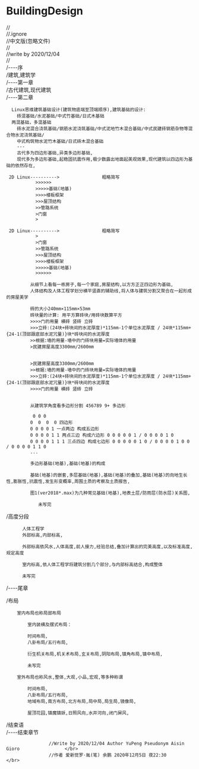 # BuildingDesign
//                                                              </br>
//.ignore                                                       </br>
//中文版(忽略文件)                                               </br>
//                                                              </br>
//write by 2020/12/04                                           </br>
//                                                              </br>
/----序                                                         </br>
/建筑,建筑学                                                    </br>
/----第一章                                                      </br>
/古代建筑,现代建筑                                               </br>
/----第二章                                                      </br>
  
      Linux思维建筑基础设计(建筑物底端至顶端顺序),建筑基础的设计:
        砖混基础/水泥基础/中式竹基础/日式木基础
      两混基础，多混基础 
        砖水泥混合浇筑基础/钢筋水泥浇筑基础/中式泥地竹木混合基础/中式民建砖钢筋杂物等混合物水泥浇筑基础/
        中式构筑物水泥竹木基础/日式砖木混合基础
        ---
        古代多为四边形基础,异类多边形基础,
        现代多为多边形基础,起稳固抗震作用,极少数露出地面起美观效果,现代建筑以四边形为基础的依然存在,
           
     2D Linux---------->                粗略简写
               >>>>>>
               >>>>>基础(地基)
               >>>>楼板框架
               >>>屋顶结构
               >>管路系统
               >门窗
               >
               
     2D Linux---------->                粗略简写
               >
               >门窗
               >>管路系统
               >>>屋顶结构
               >>>>楼板框架
               >>>>>基础(地基)
               >>>>>>
               
             从细节上看每一栋房子,每一个家庭,房屋结构,以方方正正四边形为基础,
             人体结构及人体工程学划分横平竖直的辅助线,将人体与建筑分割又聚合在一起形成的房屋美学
             
             砖的大小240mm×115mm×53mm 
             砖块量的计算: 用平方算砖块/用砖块数算平方
             >>>>门的用量 横砖 竖砖 立砖 
             >>>立砖:(24块+砖块间的水泥厚度)*115mm-1个单位水泥厚度 / 24块*115mm+{24-1(顶部跟底部水泥冗量)}块*砖块间的水泥厚度
             >>根据:墙的用量-墙中的门砖块用量=实际墙体的用量
             >民建房屋高度3300mm/2600mm 
                               
             
             >民建房屋高度3300mm/2600mm
             >>根据:墙的用量-墙中的门砖块用量=实际墙体的用量
             >>>立砖:(24块+砖块间的水泥厚度)*115mm-1个单位水泥厚度 / 24块*115mm+{24-1(顶部跟底部水泥冗量)}块*砖块间的水泥厚度
             >>>>门的用量 横砖 竖砖 立砖 
                          
               
             从建筑学角度看多边形分割 456789 9+ 多边形
             
              0 0 0
             0  0  0  0 四边形
             0 0 0 0 1 一点两边 构成五边形
             0 0 0 0 1 1 两点三边 构成六边形 0 0 0 0 0 1 / 0 0 0 0 1 0 
             0 0 0 0 1 1 1 三点四边 构成七边形 0 0 0 0 0 1 0 / 0 0 0 0 1 0 0 / 0 0 0 0 1 1 0 
             ...
             
             多边形基础(地基),基础(地基)的构成
             
             基础(地基)的嵌套,多层基础(地基),基础(地基)的叠加,基础(地基)的向地生长性,膨胀性,抗震性,发生形变概率,周围土质的考察及土质报告,
             
             图1(ver2018*.max)为几种常见基础(地基),地表土层/防雨层(防水层)关系图,
             
                未写完  
                
/高度分段                                                         </br>         
          
          人体工程学
          外部标高,内部标高,
          
          外部标高依风水,人体高度,前人接力,经验总结,叠加计算出的完美高度,以及标准高度,规定高度
          
          室内标高,依人体工程学将建筑分割几个部分,与内部标高结合,构成整体    

          未写完
          

/----尾章                                                         </br>

/布局                                                             </br>
            
        室内布局也称局部布局
            
            室内装横及摆式布局：
            
            时间布局,
            八卦布局/五行布局,
            
            衍生机关布局,机关术布局,玄关布局,阴阳布局,镇角布局,镇中布局,
            
            未写完
            
        室外布局也称风水,整体,大观,小品,宏观,等多种称谓    
            
            时间布局,
            八卦布局/五行布局,
            地域布局,南方布局,北方布局,局中局,局生局,镜像局,
            
            屋顶花园,镇魔镇妖,日照风向,水井河向,闭门屏风,


/结束语                                                            </br>
/----结束章节                                                      </br>





                                

                    //Write by 2020/12/04 Author YuPeng Pseudonym Aisin Gioro                 </br>
                    //作者 爱新觉罗·胤(笔) 余鹏 2020年12月5日 夜22:30                           </br>
